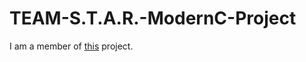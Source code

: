 # TEAM-S.T.A.R.-ModernC-Project
I am a member of [this](https://github.com/andreinegoita/TEAM-S.T.A.R.-Modern-Project.git) project.
